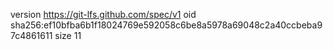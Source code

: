 version https://git-lfs.github.com/spec/v1
oid sha256:ef10bfba6b1f18024769e592058c6be8a5978a69048c2a40ccbeba97c4861611
size 11
